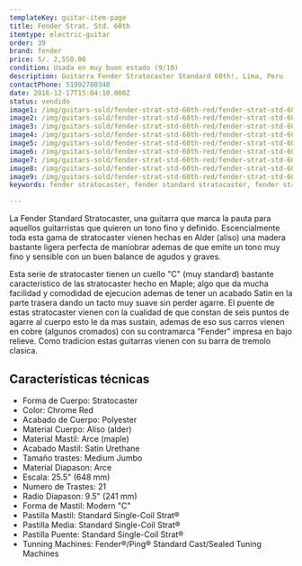 ```yaml
---
templateKey: guitar-item-page
title: Fender Strat. Std. 60th
itemtype: electric-guitar
order: 39
brand: fender
price: S/. 2,550.00
condition: Usada en muy buen estado (9/10)
description: Guitarra Fender Stratocaster Standard 60th!, Lima, Peru
contactPhone: 51992780348
date: 2016-12-17T15:04:10.000Z
status: vendido
image1: /img/guitars-sold/fender-strat-std-60th-red/fender-strat-std-60th-01-sold.jpg
image2: /img/guitars-sold/fender-strat-std-60th-red/fender-strat-std-60th-02-sold.jpg
image3: /img/guitars-sold/fender-strat-std-60th-red/fender-strat-std-60th-03-sold.jpg
image4: /img/guitars-sold/fender-strat-std-60th-red/fender-strat-std-60th-04-sold.jpg
image5: /img/guitars-sold/fender-strat-std-60th-red/fender-strat-std-60th-05-sold.jpg
image6: /img/guitars-sold/fender-strat-std-60th-red/fender-strat-std-60th-06-sold.jpg
image7: /img/guitars-sold/fender-strat-std-60th-red/fender-strat-std-60th-07-sold.jpg
image8: /img/guitars-sold/fender-strat-std-60th-red/fender-strat-std-60th-08-sold.jpg
image9: /img/guitars-sold/fender-strat-std-60th-red/fender-strat-std-60th-09-sold.jpg
keywords: fender stratocaster, fender standard stratocaster, fender stratocaster 60th, fender stratocaster 60th

---
```

La Fender Standard Stratocaster, una guitarra que marca la pauta para aquellos guitarristas que quieren un tono fino y definido. Escencialmente toda esta gama de stratocaster vienen hechas en Alder (aliso) una madera bastante ligera perfecta de maniobrar ademas de que emite un tono muy fino y sensible con un buen balance de agudos y graves.

Esta serie de stratocaster tienen un cuello "C" (muy standard) bastante caracteristico de las stratocaster hecho en Maple; algo que da mucha facilidad y comodidad de ejecucion ademas de tener un acabado Satin en la parte trasera dando un tacto muy suave sin perder agarre. El puente de estas stratocaster vienen con la cualidad de que constan de seis puntos de agarre al cuerpo esto le da mas sustain, ademas de eso sus carros vienen en cobre (algunos cromados) con su contramarca "Fender" impresa en bajo relieve. Como tradicion estas guitarras vienen con su barra de tremolo clasica.

## Características técnicas

* Forma de Cuerpo: Stratocaster
* Color: Chrome Red
* Acabado de Cuerpo: Polyester
* Material Cuerpo: Aliso (alder)
* Material Mastil: Arce (maple)
* Acabado Mastil: Satin Urethane
* Tamaño trastes: Medium Jumbo
* Material Diapason: Arce
* Escala: 25.5" (648 mm)
* Numero de Trastes: 21
* Radio Diapason: 9.5" (241 mm)
* Forma de Mastil: Modern "C"
* Pastilla Mastil: Standard Single-Coil Strat®
* Pastilla Media: Standard Single-Coil Strat®
* Pastilla Puente: Standard Single-Coil Strat®
* Tunning Machines: Fender®/Ping® Standard Cast/Sealed Tuning Machines